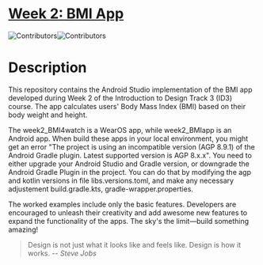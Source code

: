# [Week 2: BMI App](https://github.com/KUAS-ubicomp-lab/ID3_w2BMI)
![Contributors](https://img.shields.io/badge/contributor-PiranitaGomez-pink)![Contributors](https://img.shields.io/badge/contributor-CleberCarvalho-green)

# Description
This repository contains the Android Studio implementation of the BMI app developed during Week 2 of the Introduction to Design Track 3 (ID3) course. The app calculates users' Body Mass Index (BMI) based on their body weight and height. 

The week2_BMI4watch is a WearOS app, while week2_BMIapp is an Android app. When build these apps in your local environment, you might get an error "The project is using an incompatible version (AGP 8.9.1) of the Android Gradle plugin. Latest supported version is AGP 8.x.x". You need to either upgrade your Android Studio and Gradle version, or downgrade the Android Gradle Plugin in the project. You can do that by modifying the agp and kotlin versions in file libs.versions.toml, and make any necessary adjustement build.gradle.kts, gradle-wrapper.properties.

The worked examples include only the basic features. Developers are encouraged to unleash their creativity and add awesome new features to expand the functionality of the apps. The sky's the limit—build something amazing!

> Design is not just what it looks like and feels like. Design is how it works.
> -- <cite>Steve Jobs</cite>
